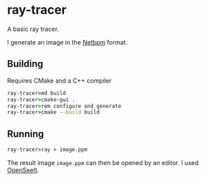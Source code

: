 # ray-tracer

A basic ray tracer.

I generate an image in the [Netbpm](https://en.wikipedia.org/wiki/Netpbm) format.

## Building

Requires CMake and a C++ compiler

```bat
ray-tracer>md build
ray-tracer>cmake-gui .
ray-tracer>rem configure and generate
ray-tracer>cmake --build build
```

## Running

```bat
ray-tracer>ray > image.ppm
```

The result image `image.ppm` can then be opened by an editor. I used
[OpenSeeIt](http://openseeit.sourceforge.net/).
